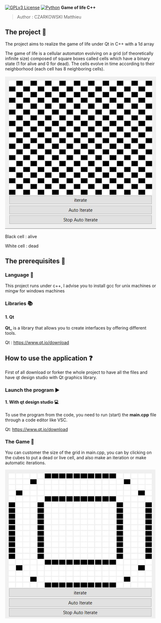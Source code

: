 [![GPLv3 License](https://img.shields.io/badge/License-GPL%20v3-yellow.svg)](https://opensource.org/licenses/) [![Python](https://camo.githubusercontent.com/44da37f0f02bf104f0650fa5f2c754ed3f6166066c9210f31bacb9e63d60736e/68747470733a2f2f696d672e736869656c64732e696f2f707970692f707976657273696f6e732f70796261646765732e737667)](https://www.python.org/downloads/)
**Game of life C++**

> Author : CZARKOWSKI Matthieu


## **The project 📢**

The project aims to realize the game of life under Qt in C++ with a 1d array

The game of life is a cellular automaton evolving on a grid (of theoretically infinite size) composed of square boxes called cells which have a binary state (1 for alive and 0 for dead). The cells evolve in time according to their neighborhood (each cell has 8 neighboring cells).

<img src="./img/1.JPG">

Black cell : alive

White cell : dead

## **The prerequisites 📍**

### Language 📙

This project runs under c++, I advise you to install gcc for unix machines or mingw for windows machines

### Libraries 📚

#### 1. Qt 

**Qt_** is a library that allows you to create interfaces by offering different tools.

Qt : https://www.qt.io/download


## **How to use the application ❓**

First of all download or forker the whole project to have all the files and have qt design studio with Qt graphics library.

### Launch the program ▶️

#### 1. With qt design studio 💻

To use the program from the code, you need to run (start) the **main.cpp** file through a code editor like VSC.

Qt: https://www.qt.io/download

### The Game 🎲

You can customer the size of the grid in main.cpp, you can by clicking on the cubes to put a dead or live cell,
and also make an iteration or make automatic iterations.

<img src="./img/2.JPG">

